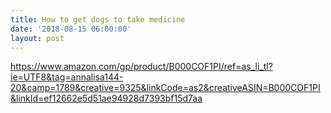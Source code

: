 ```yaml
---
title: How to get dogs to take medicine
date: '2018-08-15 06:00:00'
layout: post
---
```


https://www.amazon.com/gp/product/B000COF1PI/ref=as_li_tl?ie=UTF8&tag=annalisa144-20&camp=1789&creative=9325&linkCode=as2&creativeASIN=B000COF1PI&linkId=ef12662e5d51ae94928d7393bf15d7aa